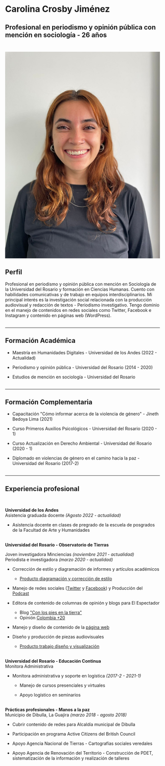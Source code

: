 
# Carolina Crosby Jiménez  
## Profesional en periodismo y opinión pública con mención en sociología - 26 años <br> <br>
![CarolinaCrosby](FotoCarolinaCrosby.jpeg)

## Perfil
Profesional en periodismo y opinión pública con mención en Sociología de la Universidad del Rosario y formación en Ciencias Humanas. Cuento con habilidades comunicativas y de trabajo en equipos interdisciplinarios. Mi principal interés es la  investigación social relacionada con la producción audiovisual y redacción de textos - Periodismo investigativo. Tengo dominio en el manejo de contenidos en redes sociales como Twitter, Facebook e Instagram y contenido en páginas web (WordPress).
<br> <br>
_____

## Formación Académica
* Maestría en Humanidades Digitales - Universidad de los Andes (2022 - Actualidad) 

* Periodismo y opinión pública - Universidad del Rosario (2014 - 2020) 

* Estudios de mención en sociología - Universidad del Rosario 
<br> <br>
____

## Formación Complementaria
* Capacitación "Cómo informar acerca de la violencia de género" - Jineth Bedoya Lima (2021)

* Curso Primeros Auxilios Psicológicos - Universidad del Rosario (2020 - 1)

* Curso Actualización en Derecho Ambiental - Universidad del Rosario (2020 - 1)

* Diplomado en violencias de género en el camino hacia la paz - Universidad del Rosario (2017-2) 
<br> <br> 
____

## Experiencia profesional 
<br>

**Universidad de los Andes** <br>
Asistencia graduada docente *(Agosto 2022 - actualidad)* <br>
*  Asistencia docente en clases de pregrado de la escuela de posgrados de la Facultad de Arte y Humanidades <br> <br>

**Universidad del Rosario - Observatorio de Tierras** <br>

Joven investigadora Minciencias *(noviembre 2021 - actualidad)* <br>
Periodista e investigadora  *(marzo 2020 - actualidad)* 
* Corrección de estilo y diagramación de informes y artículos académicos <br>
    * [Producto diagramación y corrección de estilo](https://www.observatoriodetierras.org/wp-content/uploads/2021/08/Informe-fumigaciones.pdf)

* Manejo de redes sociales ([Twitter](https://twitter.com/TierrasObserva) y [Facebook](https://www.facebook.com/TierrasObserva)) y Producción del [Podcast](https://www.observatoriodetierras.org/podcast/)


*  Editora de contenido de columnas de opinión y blogs para El Espectador
    * Blog  ["Con los pies en la tierra"](https://blogs.elespectador.com/author/observatoriodetierras)
    * Opinión [Colombia +20](https://www.elespectador.com/opinion/columnistas/observatorio-de-restitucion-y-regulacion-de-derechos-de-propiedad-agraria/) 

* Manejo y diseño de contenido de la [página web](https://www.observatoriodetierras.org/)

* Diseño y producción de piezas audiovisuales 
    * [Producto trabajo diseño y visualización](https://www.observatoriodetierras.org/erradicamos-la-coca-y-ahora-que-la-sustitucion-desde-las-voces-de-los-usuarios-del-pnis-en-tumaco/) 
<br><br>

**Universidad del Rosario - Educación Continua** <br>
Monitora Administrativa
* Monitora administrativa y soporte en logística *(2017-2   -   2021-1)*

    * Manejo de cursos presenciales y virtuales

    * Apoyo logístico en seminarios
<br><br>

**Prácticas profesionales - Manos a la paz** <br>
Municipio de Dibulla, La Guajira *(marzo 2018 - agosto 2018)* 

* Cubrir contenido de redes para Alcaldía municipal de Dibulla

* Participación en programa Active Citizens del British Council

* Apoyo Agencia Nacional de Tierras  - Cartografías sociales veredales

* Apoyo Agencia de Renovación del Territorio - Construcción de PDET, sistematización de la información y realización de talleres


